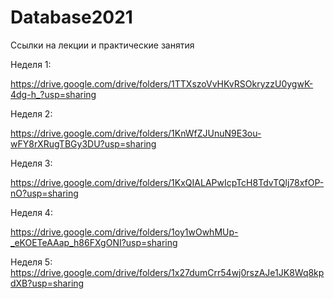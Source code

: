 # Database2021
Ссылки на лекции и практические занятия


Неделя 1:

https://drive.google.com/drive/folders/1TTXszoVvHKvRSOkryzzU0ygwK-4dg-h_?usp=sharing

Неделя 2:

https://drive.google.com/drive/folders/1KnWfZJUnuN9E3ou-wFY8rXRugTBGy3DU?usp=sharing

Неделя 3:

https://drive.google.com/drive/folders/1KxQIALAPwIcpTcH8TdvTQlj78xfOP-nO?usp=sharing

Неделя 4:

https://drive.google.com/drive/folders/1oy1wOwhMUp-_eKOETeAAap_h86FXgONI?usp=sharing

Неделя 5:
https://drive.google.com/drive/folders/1x27dumCrr54wj0rszAJe1JK8Wq8kpdXB?usp=sharing
